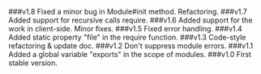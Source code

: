 ###v1.8
    Fixed a minor bug in Module#init method. Refactoring.
###v1.7
    Added support for recursive calls require.
###v1.6
    Added support for the work in client-side. Minor fixes.
###v1.5
    Fixed error handling.
###v1.4
    Added static property "file" in the require function.
###v1.3
    Code-style refactoring & update doc.
###v1.2
    Don't suppress module errors.
###v1.1
    Added a global variable "exports" in the scope of modules.
###v1.0
    First stable version.
